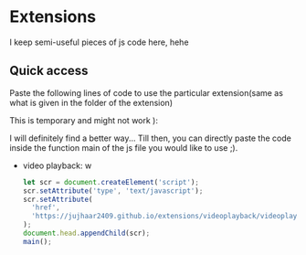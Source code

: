# Extensions

I keep semi-useful pieces of js code here, hehe

## Quick access

Paste the following lines of code to use the particular extension(same as what is given in the folder of the extension)

This is temporary and might not work ):

I will definitely find a better way... Till then, you can directly paste the code inside the function main of the js file you would like to use ;).

- video playback:
  w
  ```js
  let scr = document.createElement('script');
  scr.setAttribute('type', 'text/javascript');
  scr.setAttribute(
    'href',
    'https://jujhaar2409.github.io/extensions/videoplayback/videoplayback.js',
  );
  document.head.appendChild(scr);
  main();
  ```
